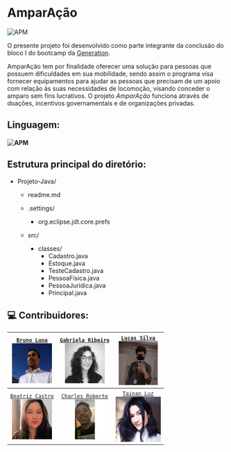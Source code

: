 # **AmparAção**

![APM](https://camo.githubusercontent.com/2b5be4f21ba05bac285e81a1a1f11036ee50ca3bb9b2b7b00a3cd1cf0589b2fc/68747470733a2f2f696d672e736869656c64732e696f2f61706d2f6c2f76696d2d6d6f64653f636f6c6f723d626c7565)

O presente projeto foi desenvolvido como parte integrante da conclusão do bloco I do bootcamp da [Generation](https://brazil.generation.org/ ).

AmparAção tem por finalidade oferecer uma solução para pessoas que possuem dificuldades em sua mobilidade, sendo assim o programa visa fornecer equipamentos para ajudar as pessoas que precisam de um apoio com relação às suas necessidades de locomoção, visando conceder o amparo sem fins lucrativos.  O projeto *AmparAção* funciona através de doações, incentivos governamentais e de organizações privadas.



## Linguagem:

#### ![APM](https://camo.githubusercontent.com/771cc18a712bf9edb0925a86164c34b0d803c4d9177dd4467eff7b777109c723/68747470733a2f2f696d672e736869656c64732e696f2f62616467652f4a6176612d4544384230303f7374796c653d666f722d7468652d6261646765266c6f676f3d6a617661266c6f676f436f6c6f723d7768697465)



## Estrutura  principal do diretório:

* Projeto-Java/

  * readme.md

  * .settings/

    * org.eclipse.jdt.core.prefs

  * src/
  
    * classes/
      * Cadastro.java
      * Estoque.java
      * TesteCadastro.java
      * PessoaFísica.java
      * PessoaJuridica.java
      * Principal.java
    
    

## 💻  Contribuidores: 

| <a href="https://github.com/Bruno-Luna">`Bruno Luna`<br><img src="https://github.com/chaaarlees5/Projeto-Java-Generation/blob/main/Projeto-Java/photos/Bruno.jpg" style="zoom:20%;" /></a> | <a href="https://github.com/gabsribeiro">`Gabriela Ribeiro`<br><img src="https://github.com/chaaarlees5/Projeto-Java-Generation/blob/main/Projeto-Java/photos/Gabriela.jpg" style="zoom:20%;" /></a> | <a href="https://github.com/MrLucc">`Lucas Silva`<br><img src="https://github.com/chaaarlees5/Projeto-Java-Generation/blob/main/Projeto-Java/photos/Lucas.jpg" style="zoom:20%;" /></a> |
| :----------------------------------------------------------: | :----------------------------------------------------------: | :----------------------------------------------------------: |
| <a href="https://github.com/beatrizcastroe">`Beatriz Castro`<br><img src="https://github.com/chaaarlees5/Projeto-Java-Generation/blob/main/Projeto-Java/photos/Bia.jpg" style="zoom:20%;" /></a> | <a href="https://github.com/chaaarlees5">`Charles Roberto`<br><img src="https://github.com/chaaarlees5/Projeto-Java-Generation/blob/main/Projeto-Java/photos/Charles.jpg" style="zoom:20%;" /></a> | <a href="https://github.com/tainanluz">`Tainan Luz`<br><img src="https://github.com/chaaarlees5/Projeto-Java-Generation/blob/main/Projeto-Java/photos/Tainan.jpg" style="zoom: 28%;" /></a> |











